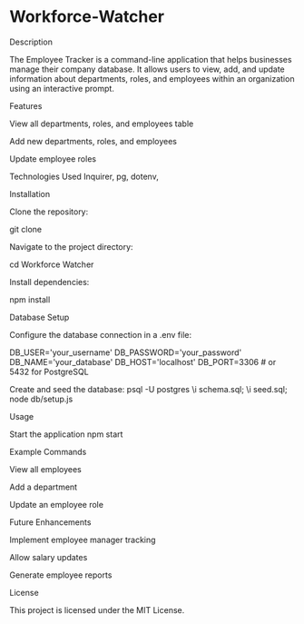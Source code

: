 # Workforce-Watcher

Description

The Employee Tracker is a command-line application that helps businesses manage their company database. It allows users to view, add, and update information about departments, roles, and employees within an organization using an interactive prompt.

Features

View all departments, roles, and employees table

Add new departments, roles, and employees

Update employee roles

Technologies Used
Inquirer, pg, dotenv, 

Installation

Clone the repository:

git clone

Navigate to the project directory:

cd Workforce Watcher

Install dependencies:

npm install

Database Setup

Configure the database connection in a .env file:

DB_USER='your_username'
DB_PASSWORD='your_password'
DB_NAME='your_database'
DB_HOST='localhost'
DB_PORT=3306 # or 5432 for PostgreSQL

Create and seed the database:
psql -U postgres
\i schema.sql;
\i seed.sql;
node db/setup.js

Usage

Start the application
npm start

Example Commands

View all employees

Add a department

Update an employee role

Future Enhancements

Implement employee manager tracking

Allow salary updates

Generate employee reports

License

This project is licensed under the MIT License.